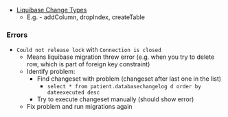 * [Liquibase Change Types](https://docs.liquibase.com/change-types/home.html)
    * E.g. - addColumn, dropIndex, createTable

### Errors
* `Could not release lock` with `Connection is closed`
    * Means liquibase migration threw error (e.g. when you try to delete row, which is part of foreign key constraint)
    * Identify problem:
        * Find changeset with problem (changeset after last one in the list)
            * `select * from patient.databasechangelog d order by dateexecuted desc`
        * Try to execute changeset manually (should show error)
    * Fix problem and run migrations again

